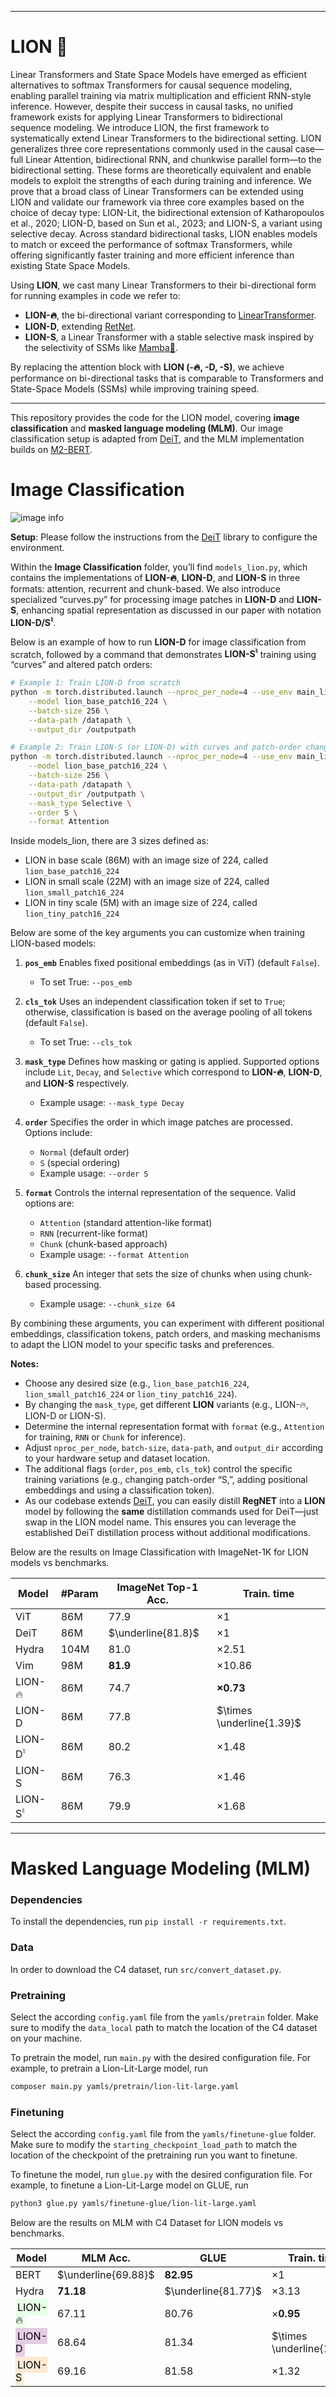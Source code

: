 <!--- [![arXiv](https://img.shields.io/badge/arXiv-2502.16249-B31B1B?style=for-the-badge&logo=arXiv&logoColor=white)](https://www.arxiv.org/abs/2502.16249)
[![Blog Post](https://img.shields.io/badge/Blog-Post-green?style=for-the-badge&logo=medium&logoColor=white)](https://lions-epfl.github.io/index.html) -->


------------------

# LION 🦁


Linear Transformers and State Space Models have emerged as efficient alternatives to softmax Transformers for causal sequence modeling, enabling parallel training via matrix multiplication and efficient RNN-style inference. However, despite their success in causal tasks, no unified framework exists for applying Linear Transformers to bidirectional sequence modeling. We introduce LION, the first framework to systematically extend Linear Transformers to the bidirectional setting. LION generalizes three core representations commonly used in the causal case—full Linear Attention, bidirectional RNN, and chunkwise parallel form—to the bidirectional setting. These forms are theoretically equivalent and enable models to exploit the strengths of each during training and inference. We prove that a broad class of Linear Transformers can be extended using LION and validate our framework via three core examples based on the choice of decay type: LION-Lit, the bidirectional extension of Katharopoulos et al., 2020; LION-D, based on Sun et al., 2023; and LION-S, a variant using selective decay. Across standard bidirectional tasks, LION enables models to match or exceed the performance of softmax Transformers, while offering significantly faster training and more efficient inference than existing State Space Models.




Using **LION**, we cast many Linear Transformers to their bi-directional form for running examples in code we refer to:  
- **LION-️‍🔥**, the bi-directional variant corresponding to [LinearTransformer](https://arxiv.org/abs/2006.16236).
- **LION-D**, extending [RetNet](https://arxiv.org/abs/2307.08621).
- **LION-S**, a Linear Transformer with a stable selective mask inspired by the selectivity of SSMs like [Mamba🐍](https://arxiv.org/abs/2405.21060).

By replacing the attention block with **LION (-️‍🔥, -D, -S)**, we achieve performance on bi-directional tasks that is comparable to Transformers and State-Space Models (SSMs) while improving training speed.


---

This repository provides the code for the LION model, covering **image classification** and **masked language modeling (MLM)**. Our image classification setup is adapted from [DeiT](https://github.com/facebookresearch/deit), and the MLM implementation builds on [M2-BERT](https://github.com/HazyResearch/m2/tree/main).

# Image Classification

![image info](./image.png)

**Setup**: Please follow the instructions from the [DeiT](https://github.com/facebookresearch/deit) library to configure the environment. 

Within the **Image Classification** folder, you’ll find `models_lion.py`, which contains the implementations of **LION-🔥**, **LION-D**, and **LION-S** in three formats: attention, recurrent and chunk-based. We also introduce specialized “curves.py” for processing image patches in **LION-D** and **LION-S**, enhancing spatial representation as discussed in our paper with notation **LION-D/S<sup>♮</sup>**.


Below is an example of how to run **LION-D** for image classification from scratch, followed by a command that demonstrates **LION-S<sup>♮</sup>** training using “curves” and altered patch orders:

```bash
# Example 1: Train LION-D from scratch
python -m torch.distributed.launch --nproc_per_node=4 --use_env main_lion.py \
    --model lion_base_patch16_224 \
    --batch-size 256 \
    --data-path /datapath \
    --output_dir /outputpath
```

```bash
# Example 2: Train LION-S (or LION-D) with curves and patch-order changes
python -m torch.distributed.launch --nproc_per_node=4 --use_env main_lion.py \
    --model lion_base_patch16_224 \
    --batch-size 256 \
    --data-path /datapath \
    --output_dir /outputpath \
    --mask_type Selective \
    --order S \
    --format Attention
```


Inside models_lion, there are 3 sizes defined as:

- LION in base scale (86M) with an image size of 224, called `lion_base_patch16_224`
- LION in small scale (22M) with an image size of 224, called `lion_small_patch16_224`
- LION in tiny scale (5M) with an image size of 224, called `lion_tiny_patch16_224`

Below are some of the key arguments you can customize when training LION-based models:

1. **`pos_emb`**  Enables fixed positional embeddings (as in ViT) (default `False`).  
   - To set True: `--pos_emb`

2. **`cls_tok`**   Uses an independent classification token if set to `True`; otherwise, classification is based on the average pooling of all tokens (default `False`).  
   - To set True: `--cls_tok`

3. **`mask_type`**  Defines how masking or gating is applied. Supported options include `Lit`, `Decay`, and `Selective` which correspond to **LION-🔥**, **LION-D**, and **LION-S** respectively.  
   - Example usage: `--mask_type Decay`

4. **`order`**  Specifies the order in which image patches are processed. Options include:
     - `Normal` (default order)
     - `S` (special ordering)  
   - Example usage: `--order S`

5. **`format`**  Controls the internal representation of the sequence. Valid options are:
     - `Attention` (standard attention-like format)
     - `RNN` (recurrent-like format)
     - `Chunk` (chunk-based approach)  
   - Example usage: `--format Attention`

6. **`chunk_size`**   An integer that sets the size of chunks when using chunk-based processing.  
   - Example usage: `--chunk_size 64`

By combining these arguments, you can experiment with different positional embeddings, classification tokens, patch orders, and masking mechanisms to adapt the LION model to your specific tasks and preferences.



**Notes:**  
- Choose any desired size (e.g., `lion_base_patch16_224`, `lion_small_patch16_224` or `lion_tiny_patch16_224`).  
- By changing the `mask_type`, get different **LION** variants (e.g., LION-🔥, LION-D or LION-S).
- Determine the internal representation format with `format` (e.g., `Attention` for training, `RNN` or `Chunk` for inference).
- Adjust `nproc_per_node`, `batch-size`, `data-path`, and `output_dir` according to your hardware setup and dataset location.  
- The additional flags (`order`, `pos_emb`, `cls_tok`) control the specific training variations (e.g., changing patch-order “S,”, adding positional embeddings and using a classification token).
- As our codebase extends [DeiT](https://github.com/facebookresearch/deit), you can easily distill **RegNET** into a **LION** model by following the **same** distillation commands used for DeiT—just swap in the LION model name. This ensures you can leverage the established DeiT distillation process without additional modifications.

Below are the results on Image Classification with ImageNet-1K for LION models vs benchmarks. 

| Model | #Param | ImageNet Top-1 Acc. | Train. time |
|-------|--------|---------------------|------------|
| $\text{ViT}$ | 86M | $77.9$ | $\times 1$ |
| $\text{DeiT}$ | 86M | $\underline{81.8}$ | $\times 1$ |
| $\text{Hydra}$ | 104M | $81.0$ | $\times 2.51$ |
| $\text{Vim}$ | 98M | $\mathbf{81.9}$ | $\times 10.86$ |
| $\text{LION-}\text{🔥}$ | 86M | $74.7$ | $\mathbf{\times 0.73}$ |
| $\text{LION-D}$ | 86M | $77.8$ | $\times \underline{1.39}$ |
| $\text{LION-D}^{\natural}$ | 86M | $80.2$ | $\times 1.48$ |
| $\text{LION-S}$ | 86M | $76.3$ | $\times 1.46$ |
| $\text{LION-S}^{\natural}$ | 86M | $79.9$ | $\times 1.68$ |


-------------------
# Masked Language Modeling (MLM)

### Dependencies

To install the dependencies, run `pip install -r requirements.txt`.

### Data

In order to download the C4 dataset, run `src/convert_dataset.py`. 

### Pretraining

Select the according `config.yaml` file from the `yamls/pretrain` folder. Make sure to modify the `data_local` path to match the location of the C4 dataset on your machine.

To pretrain the model, run `main.py` with the desired configuration file. For example, to pretrain a Lion-Lit-Large model, run

```bash
composer main.py yamls/pretrain/lion-lit-large.yaml
```
<!--- 
All of our pretrained weights are available  on [Huggingface](https://huggingface.co/collections/LIONS-EPFL/lion-67c0a5f094df709e5e9e7a58) 🤗 .
-->

### Finetuning

Select the according `config.yaml` file from the `yamls/finetune-glue` folder. Make sure to modify the `starting_checkpoint_load_path` to match the location of the checkpoint of the pretraining run you want to finetune.

To finetune the model, run `glue.py` with the desired configuration file. For example, to finetune a Lion-Lit-Large model on GLUE, run 

```bash
python3 glue.py yamls/finetune-glue/lion-lit-large.yaml
```

Below are the results on MLM with C4 Dataset for LION models vs benchmarks. 


| Model | MLM Acc. | GLUE | Train. time |
|-------|----------|------|-------------|
| BERT | $\underline{69.88}$ | $\mathbf{82.95}$ | $\times 1$ |
| Hydra | $\mathbf{71.18}$ | $\underline{81.77}$ | $\times 3.13$ |
| <span style="background-color: rgb(230, 255, 230); padding: 3px; color:black">LION-🔥 </span> | $67.11$ | $80.76$ | $\times \mathbf{0.95}$ |
| <span style="background-color: rgb(229, 204, 230); padding: 3px; color:black">LION-D </span> | $68.64$ | $81.34$ | $\times \underline{1.10}$ |
| <span style="background-color: rgb(255, 233, 211) ; padding: 3px; color:black">LION-S </span> | $69.16$ | $81.58$ | $\times 1.32$ |


